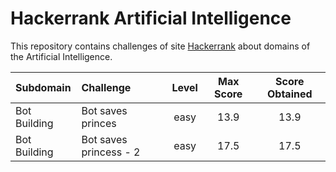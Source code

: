 # Hackerrank Artificial Intelligence
This repository contains challenges of site [Hackerrank](https://www.hackerrank.com/domains/ai/ai-introduction) about domains of the Artificial Intelligence.

| Subdomain     | Challenge                               | Level | Max Score | Score Obtained |
| :------------ |:--------------------------------------- |:-----:|:---------:|:--------------:|
| Bot Building  | Bot saves princes                       | easy  | 13.9      | 13.9           |
| Bot Building  | Bot saves princess - 2                  | easy  | 17.5      | 17.5           |